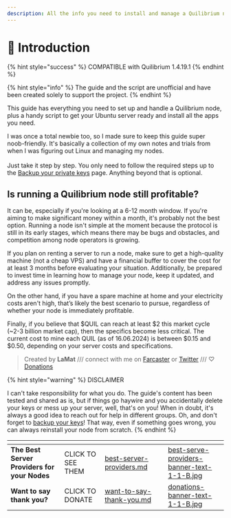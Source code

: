 ```yaml
---
description: All the info you need to install and manage a Quilibrium node
---
```


# 🖖 Introduction

{% hint style="success" %}
COMPATIBLE with Quilibrium 1.4.19.1
{% endhint %}

{% hint style="info" %}
The guide and the script are unofficial and have been created solely to support the project.
{% endhint %}

This guide has everything you need to set up and handle a Quilibrium node, plus a handy script to get your Ubuntu server ready and install all the apps you need.

I was once a total newbie too, so I made sure to keep this guide super noob-friendly. It's basically a collection of my own notes and trials from when I was figuring out Linux and managing my nodes.\
\
Just take it step by step. You only need to follow the required steps up to the  [Backup your private keys](backup-your-private-keys.md) page. Anything beyond that is optional.

## Is running a Quilibrium node still profitable?

It can be, especially if you're looking at a 6-12 month window. If you're aiming to make significant money within a month, it's probably not the best option. Running a node isn't simple at the moment because the protocol is still in its early stages, which means there may be bugs and obstacles, and competition among node operators is growing.

If you plan on renting a server to run a node, make sure to get a high-quality machine (not a cheap VPS) and have a financial buffer to cover the cost for at least 3 months before evaluating your situation. Additionally, be prepared to invest time in learning how to manage your node, keep it updated, and address any issues promptly.

On the other hand, if you have a spare machine at home and your electricity costs aren't high, that’s likely the best scenario to pursue, regardless of whether your node is immediately profitable.

Finally, if you believe that $QUIL can reach at least $2 this market cycle (\~2-3 billion market cap), then the specifics become less critical. The current cost to mine each QUIL (as of 16.06.2024) is between $0.15 and $0.50, depending on your server costs and specifications.

> Created by **LaMat** /// connect with me on [Farcaster](https://warpcast.com/\~/invite-page/373160?id=67559391) or [Twitter](https://twitter.com/LaMat1111) /// ♡ [Donations](want-to-say-thank-you.md)

{% hint style="warning" %}
DISCLAIMER

I can't take responsibility for what you do. The guide's content has been tested and shared as is, but if things go haywire and you accidentally delete your keys or mess up your server, well, that's on you! When in doubt, it's always a good idea to reach out for help in different groups. Oh, and don't forget to [backup your keys](backup-your-private-keys.md)! That way, even if something goes wrong, you can always reinstall your node from scratch.
{% endhint %}



<table data-card-size="large" data-column-title-hidden data-view="cards" data-full-width="false"><thead><tr><th></th><th></th><th data-hidden data-card-target data-type="content-ref"></th><th data-hidden></th><th data-hidden data-card-cover data-type="files"></th></tr></thead><tbody><tr><td><strong>The Best Server Providers for your Nodes</strong></td><td>CLICK TO SEE THEM</td><td><a href="best-server-providers.md">best-server-providers.md</a></td><td></td><td><a href=".gitbook/assets/best-serve-providers-banner-text-1-1-B.jpg">best-serve-providers-banner-text-1-1-B.jpg</a></td></tr><tr><td><strong>Want to say thank you?</strong></td><td>CLICK TO DONATE</td><td><a href="want-to-say-thank-you.md">want-to-say-thank-you.md</a></td><td></td><td><a href=".gitbook/assets/donations-banner-text-1-1-B.jpg">donations-banner-text-1-1-B.jpg</a></td></tr></tbody></table>
